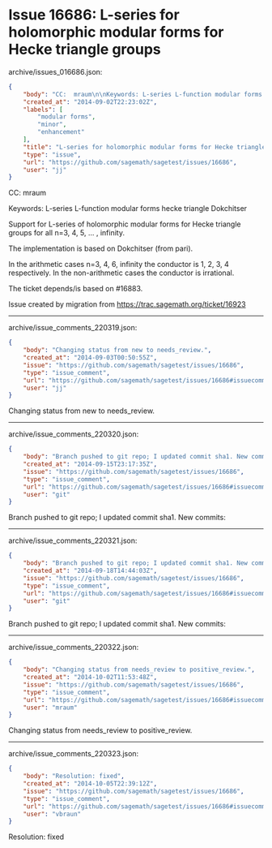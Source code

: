 # Issue 16686: L-series for holomorphic modular forms for Hecke triangle groups

archive/issues_016686.json:
```json
{
    "body": "CC:  mraum\n\nKeywords: L-series L-function modular forms hecke triangle Dokchitser\n\nSupport for L-series of holomorphic modular forms for\nHecke triangle groups for all n=3, 4, 5, ... , infinity.\n\nThe implementation is based on Dokchitser (from pari).\n\nIn the arithmetic cases n=3, 4, 6, infinity the conductor\nis 1, 2, 3, 4 respectively. In the non-arithmetic cases\nthe conductor is irrational.\n\nThe ticket depends/is based on #16883.\n\nIssue created by migration from https://trac.sagemath.org/ticket/16923\n\n",
    "created_at": "2014-09-02T22:23:02Z",
    "labels": [
        "modular forms",
        "minor",
        "enhancement"
    ],
    "title": "L-series for holomorphic modular forms for Hecke triangle groups",
    "type": "issue",
    "url": "https://github.com/sagemath/sagetest/issues/16686",
    "user": "jj"
}
```
CC:  mraum

Keywords: L-series L-function modular forms hecke triangle Dokchitser

Support for L-series of holomorphic modular forms for
Hecke triangle groups for all n=3, 4, 5, ... , infinity.

The implementation is based on Dokchitser (from pari).

In the arithmetic cases n=3, 4, 6, infinity the conductor
is 1, 2, 3, 4 respectively. In the non-arithmetic cases
the conductor is irrational.

The ticket depends/is based on #16883.

Issue created by migration from https://trac.sagemath.org/ticket/16923





---

archive/issue_comments_220319.json:
```json
{
    "body": "Changing status from new to needs_review.",
    "created_at": "2014-09-03T00:50:55Z",
    "issue": "https://github.com/sagemath/sagetest/issues/16686",
    "type": "issue_comment",
    "url": "https://github.com/sagemath/sagetest/issues/16686#issuecomment-220319",
    "user": "jj"
}
```

Changing status from new to needs_review.



---

archive/issue_comments_220320.json:
```json
{
    "body": "Branch pushed to git repo; I updated commit sha1. New commits:",
    "created_at": "2014-09-15T23:17:35Z",
    "issue": "https://github.com/sagemath/sagetest/issues/16686",
    "type": "issue_comment",
    "url": "https://github.com/sagemath/sagetest/issues/16686#issuecomment-220320",
    "user": "git"
}
```

Branch pushed to git repo; I updated commit sha1. New commits:



---

archive/issue_comments_220321.json:
```json
{
    "body": "Branch pushed to git repo; I updated commit sha1. New commits:",
    "created_at": "2014-09-18T14:44:03Z",
    "issue": "https://github.com/sagemath/sagetest/issues/16686",
    "type": "issue_comment",
    "url": "https://github.com/sagemath/sagetest/issues/16686#issuecomment-220321",
    "user": "git"
}
```

Branch pushed to git repo; I updated commit sha1. New commits:



---

archive/issue_comments_220322.json:
```json
{
    "body": "Changing status from needs_review to positive_review.",
    "created_at": "2014-10-02T11:53:48Z",
    "issue": "https://github.com/sagemath/sagetest/issues/16686",
    "type": "issue_comment",
    "url": "https://github.com/sagemath/sagetest/issues/16686#issuecomment-220322",
    "user": "mraum"
}
```

Changing status from needs_review to positive_review.



---

archive/issue_comments_220323.json:
```json
{
    "body": "Resolution: fixed",
    "created_at": "2014-10-05T22:39:12Z",
    "issue": "https://github.com/sagemath/sagetest/issues/16686",
    "type": "issue_comment",
    "url": "https://github.com/sagemath/sagetest/issues/16686#issuecomment-220323",
    "user": "vbraun"
}
```

Resolution: fixed
